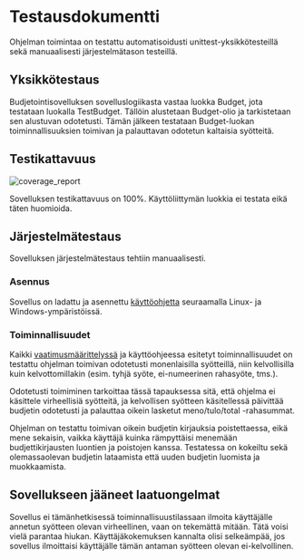 # Testausdokumentti

Ohjelman toimintaa on testattu automatisoidusti unittest-yksikkötesteillä sekä manuaalisesti järjestelmätason testeillä.

## Yksikkötestaus

Budjetointisovelluksen sovelluslogiikasta vastaa luokka Budget, jota testataan luokalla TestBudget. Tällöin alustetaan Budget-olio ja tarkistetaan sen alustuvan odotetusti. Tämän jälkeen testataan Budget-luokan toiminnallisuuksien toimivan ja palauttavan odotetun kaltaisia syötteitä.

## Testikattavuus

![coverage_report](https://github.com/kuosaton/ot-harjoitustyo/assets/120479105/7b929ebd-8295-4a6c-bd04-86b436c651c5)

Sovelluksen testikattavuus on 100%. Käyttöliittymän luokkia ei testata eikä täten huomioida.

## Järjestelmätestaus

Sovelluksen järjestelmätestaus tehtiin manuaalisesti.

### Asennus

Sovellus on ladattu ja asennettu [käyttöohjetta](kayttoohje.md) seuraamalla Linux- ja Windows-ympäristöissä. 

### Toiminnallisuudet

Kaikki [vaatimusmäärittelyssä](vaatimusmaarittely.md) ja käyttöohjeessa esitetyt toiminnallisuudet on testattu ohjelman toimivan odotetusti monenlaisilla syötteillä, niin kelvollisilla kuin kelvottomillakin (esim. tyhjä syöte, ei-numeerinen rahasyöte, tms.). 

Odotetusti toimiminen tarkoittaa tässä tapauksessa sitä, että ohjelma ei käsittele virheellisiä syötteitä, ja kelvollisen syötteen käsitellessä päivittää budjetin odotetusti ja palauttaa oikein lasketut meno/tulo/total -rahasummat. 

Ohjelman on testattu toimivan oikein budjetin kirjauksia poistettaessa, eikä mene sekaisin, vaikka käyttäjä kuinka rämpyttäisi menemään budjettikirjausten luontien ja poistojen kanssa. Testatessa on kokeiltu sekä olemassaolevan budjetin lataamista että uuden budjetin luomista ja muokkaamista.

## Sovellukseen jääneet laatuongelmat

Sovellus ei tämänhetkisessä toiminnallisuustilassaan ilmoita käyttäjälle annetun syötteen olevan virheellinen, vaan on tekemättä mitään. Tätä voisi vielä parantaa hiukan. Käyttäjäkokemuksen kannalta olisi selkeämpää, jos sovellus ilmoittaisi käyttäjälle tämän antaman syötteen olevan ei-kelvollinen.
